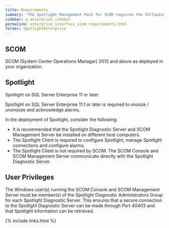 ```yaml
---
title: Requirements
summary: "The Spotlight Management Pack for SCOM requires the following."
sidebar: p_enterprise_sidebar
permalink: enterprise_interface_scom_requirements.html
folder: SpotlightEnterprise
---
```



## SCOM
SCOM (System Center Operations Manager) 2012 and above as deployed in your organization.

## Spotlight
Spotlight on SQL Server Enterprise 11 or later.

Spotlight on SQL Server Enterprise 11.1 or later is required to snooze / unsnooze and acknowledge alarms.

In the deployment of Spotlight, consider the following:

* It is recommended that the Spotlight Diagnostic Server and SCOM Management Server be installed on different host computers.
* The Spotlight Client is required to configure Spotlight, manage Spotlight connections and configure alarms.
* The Spotlight Client is not required by SCOM. The SCOM Console and SCOM Management Server communicate directly with the Spotlight Diagnostic Server.

## User Privileges
The Windows user(s) running the SCOM Console and SCOM Management Server must be member(s) of the Spotlight Diagnostic Administrators Group for each Spotlight Diagnostic Server. This ensures that a secure connection to the Spotlight Diagnostic Server can be made through Port 40403 and that Spotlight information can be retrieved.

{% include links.html %}
